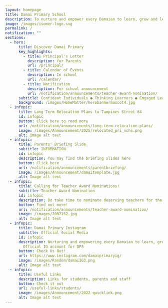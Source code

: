 ```yaml
---
layout: homepage
title: Damai Primary School
description: To nurture and empower every Damaian to learn, grow and lead.
image: /images/isomer-logo.svg
permalink: /
notification: ""
sections:
  - hero:
      title: Discover Damai Primary
      key_highlights:
        - title: Principal's Letter
          description: for Parents
          url: /principal/
        - title: Calendar of Events
          description: In school
          url: /calendar/
        - title: Notification
          description: For school announcement
          url: /notification/announcements/teacher-award-nomination/
      subtitle: Confident Individuals ● Thinking Learners ● Engaged Leaders
      background: /images/HomeMatter/herobannermascot4.jpg
  - infopic:
      title: Long Term Relocation Plans to Tampines Street 64
      id: infopic
      button: Click here to read more
      url: /notification/announcements/long-term-relocation-plans/
      image: /images/Announcement/2025/relocated_pri_schs.png
      alt: Image alt text
  - infopic:
      title: Parents' Briefing Slide
      subtitle: INFORMATION
      id: infopic
      description: You may find the briefing slides here
      button: Click here
      url: /notification/announcements/parentbriefing/
      image: /images/Announcement/damaitemplate.jpg
      alt: Image alt text
  - infopic:
      title: Calling for Teacher Award Nominations!
      subtitle: Teacher Award Nomination
      id: infopic
      description: Do take time to nominate deserving teachers for the awards.
      button: Find out more!
      url: /notification/announcements/teacher-award-nomination/
      image: /images/2097152.jpg
      alt: Image alt text
  - infopic:
      title: Damai Primary Instagram
      subtitle: Official Social Media
      id: infopic
      description: Nurturing and empowering every Damaian to learn, grow and lead.
        Official IG account for DPS
      button: Check Us Out!
      url: https://www.instagram.com/damaiprimaryig/
      image: /images/Random/damaiIG3.png
      alt: Image alt text
  - infopic:
      title: Useful Links
      description: Links for students, parents and staff
      button: Check it out
      url: /useful-links/students/
      image: /images/Announcement/2022 quicklink.png
      alt: Image alt text
---
```

